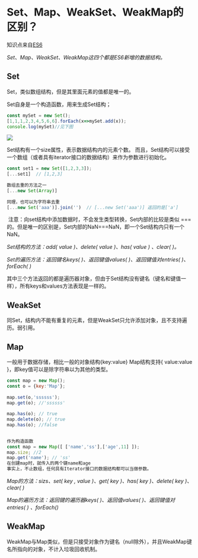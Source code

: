 # Set、Map、WeakSet、WeakMap的区别？
知识点来自[ES6](http://es6.ruanyifeng.com/#docs/set-map)

*Set、Map、WeakSet、WeakMap这四个都是ES6新增的数据结构。*

## Set
Set，类似数组结构，但是其里面元素的值都是唯一的。

Set自身是一个构造函数，用来生成Set结构；


```js
const mySet = new Set();
[1,1,1,2,3,4,5,6,6].forEach(x=>mySet.add(x));
console.log(mySet)//见下图

```
![](https://cdn.nlark.com/yuque/0/2019/png/240921/1558406122535-29a8d95c-9653-48fa-a2ba-55e25c07d844.png)


Set结构有一个size属性，表示数据结构内的元素个数。
而且，Set结构可以接受一个数组（或者具有iterator接口的数据结构）来作为参数进行初始化。

```js
const set1 = new Set([1,2,3,3]);
[...set1]  // [1,2,3]
​
数组去重的方法之一
[...new Set(Array)]
​
同理，也可以为字符串去重
[...new Set('aaa')].join('')  // [...new Set('aaa')] 返回的是['a']
```
​
​注意：向set结构中添加数据时，不会发生类型转换，Set内部的比较是类似 === 的。但是唯一的区别是，Set内部的NaN===NaN，即一个Set结构内只有一个NaN。

*Set结构的方法：add( value )、delete( value )、has( value ) 、clear( )。*

*Set的遍历方法：返回键名keys( )、返回键值values( )、返回键值对entries( )、forEach( )*

其中三个方法返回的都是遍历器对象，但由于Set结构没有键名（键名和键值一样），所有keys和values方法表现是一样的。

## WeakSet
同Set，结构内不能有重复的元素，但是WeakSet只允许添加对象，且不支持遍历。弱引用。

## Map
一般用于数据存储，相比一般的对象结构{key:value} Map结构支持{ value:value }，即key值可以是除字符串以为其他的类型。
```js
const map = new Map();
const o = {key:'Map'};
​
map.set(o,'ssssss');
map.get(o); //'ssssss'
​
map.has(o); // true
map.delete(o); // true
map.has(o); //false

​
作为构造函数
const map = new Map([ ['name','ss'],['age',11] ]);
map.size; //2
map.get('name'); // 'ss'
在创建map时，就传入的两个键name和age
事实上，不止数组，任何具有Iterator接口的数据结构都可以当做参数。
```
​*Map的方法：sizs、set( key , value )、get( key )、has( key )、delete( key )、clear( )*

*Map的遍历方法：返回键的遍历器keys( )、返回值values( )、返回键值对entries( ) 、forEach()*



## WeakMap
WeakMap与Map类似，但是只接受对象作为键名（null除外），并且WeakMap键名所指向的对象，不计入垃圾回收机制。